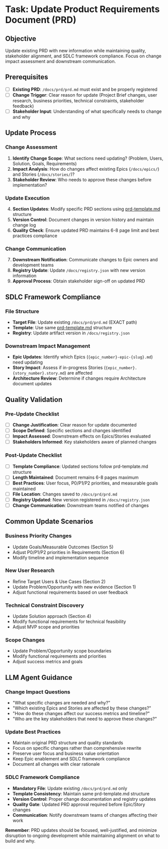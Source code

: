 # Task: Update Product Requirements Document (PRD)

## Objective

Update existing PRD with new information while maintaining quality, stakeholder alignment, and SDLC framework compliance. Focus on change impact assessment and downstream communication.

## Prerequisites

- [ ] **Existing PRD**: `/docs/prd/prd.md` must exist and be properly registered
- [ ] **Change Trigger**: Clear reason for update (Project Brief changes, user research, business priorities, technical constraints, stakeholder feedback)
- [ ] **Stakeholder Input**: Understanding of what specifically needs to change and why

## Update Process

### Change Assessment

1. **Identify Change Scope**: What sections need updating? (Problem, Users, Solution, Goals, Requirements)
2. **Impact Analysis**: How do changes affect existing Epics (`/docs/epics/`) and Stories (`/docs/stories/`)?
3. **Stakeholder Review**: Who needs to approve these changes before implementation?

### Update Execution

4. **Section Updates**: Modify specific PRD sections using [prd-template.md](/.krci-ai/templates/prd-template.md) structure
5. **Version Control**: Document changes in version history and maintain change log
6. **Quality Check**: Ensure updated PRD maintains 6-8 page limit and best practices compliance

### Change Communication

7. **Downstream Notification**: Communicate changes to Epic owners and development teams
8. **Registry Update**: Update `/docs/registry.json` with new version information
9. **Approval Process**: Obtain stakeholder sign-off on updated PRD

## SDLC Framework Compliance

### File Structure

- **Target File**: Update existing `/docs/prd/prd.md` (EXACT path)
- **Template**: Use same [prd-template.md](/.krci-ai/templates/prd-template.md) structure
- **Registry**: Update artifact version in `/docs/registry.json`

### Downstream Impact Management

- **Epic Updates**: Identify which Epics (`{epic_number}-epic-{slug}.md`) need updating
- **Story Impact**: Assess if in-progress Stories (`{epic_number}.{story_number}.story.md`) are affected
- **Architecture Review**: Determine if changes require Architecture document updates

## Quality Validation

### Pre-Update Checklist

- [ ] **Change Justification**: Clear reason for update documented
- [ ] **Scope Defined**: Specific sections and changes identified
- [ ] **Impact Assessed**: Downstream effects on Epics/Stories evaluated
- [ ] **Stakeholders Informed**: Key stakeholders aware of planned changes

### Post-Update Checklist

- [ ] **Template Compliance**: Updated sections follow prd-template.md structure
- [ ] **Length Maintained**: Document remains 6-8 pages maximum
- [ ] **Best Practices**: User focus, P0/P1/P2 priorities, and measurable goals maintained
- [ ] **File Location**: Changes saved to `/docs/prd/prd.md`
- [ ] **Registry Updated**: New version registered in `/docs/registry.json`
- [ ] **Change Communication**: Downstream teams notified of changes

## Common Update Scenarios

### Business Priority Changes

- Update Goals/Measurable Outcomes (Section 5)
- Adjust P0/P1/P2 priorities in Requirements (Section 6)
- Modify timeline and implementation sequence

### New User Research

- Refine Target Users & Use Cases (Section 2)
- Update Problem/Opportunity with new evidence (Section 1)
- Adjust functional requirements based on user feedback

### Technical Constraint Discovery

- Update Solution approach (Section 4)
- Modify functional requirements for technical feasibility
- Adjust MVP scope and priorities

### Scope Changes

- Update Problem/Opportunity scope boundaries
- Modify functional requirements and priorities
- Adjust success metrics and goals

## LLM Agent Guidance

### Change Impact Questions

- "What specific changes are needed and why?"
- "Which existing Epics and Stories are affected by these changes?"
- "How do these changes affect our success metrics and timeline?"
- "Who are the key stakeholders that need to approve these changes?"

### Update Best Practices

- Maintain original PRD structure and quality standards
- Focus on specific changes rather than comprehensive rewrite
- Preserve user focus and business value orientation
- Keep Epic enablement and SDLC framework compliance
- Document all changes with clear rationale

### SDLC Framework Compliance

- **Mandatory File**: Update existing `/docs/prd/prd.md` only
- **Template Consistency**: Maintain same prd-template.md structure
- **Version Control**: Proper change documentation and registry updates
- **Quality Gate**: Updated PRD approval required before Epic/Story changes
- **Communication**: Notify downstream teams of changes affecting their work

**Remember**: PRD updates should be focused, well-justified, and minimize disruption to ongoing development while maintaining alignment on what to build and why.
